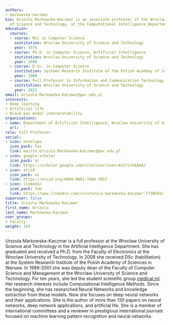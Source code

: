 ```yaml
---
authors:
- markowska-kaczmar
bio: Urszula Markowska-Kaczmar is an associate professor of the Wroclaw University
  of Science and Technology, at the Computational Intelligence Department.
education:
  courses:
  - course: MsC in Computer Science
    institution: Wroclaw University of Science and Technology
    year: 1976
  - course: Ph.D. in Computer Science, Artificial Intelligence
    institution: Wroclaw University of Science and Technology
    year: 1980
  - course: D.Sc. in Computer Science
    institution: Systems Research Institute of the Polish Academy of Sciences
    year: 2008
  - course: Full Professor in Information and Communication Technology
    institution: Wroclaw University of Science and Technology
    year: 2021
email: Urszula.Markowska-Kaczmar@pwr.edu.pl
interests:
- Deep learning
- Artificial life
- Black box model interpretability
organizations:
- name: Department of Artificial Intelligence, Wroclaw University of Science and Technology
  url: ''
role: Full Professor
social:
- icon: envelope
  icon_pack: fas
  link: mailto:Urszula.Markowska-Kaczmar@pwr.edu.pl
- icon: google-scholar
  icon_pack: ai
  link: https://scholar.google.com/citations?user=A3zYitkAAAAJ
- icon: orcid
  icon_pack: ai
  link: https://orcid.org/0000-0001-7606-3057
- icon: linkedin
  icon_pack: fab
  link: https://www.linkedin.com/in/urszula-markowska-kaczmar-7730b93/
superuser: false
title: Urszula Markowska-Kaczmar
first_name: Urszula
last_name: Markowska-Kaczmar
user_groups:
- Faculty
weight: 103
---
```

Urszula Markowska-Kaczmar is a full professor at the Wroclaw University of Science and Technology in the Artificial Intelligence Department. She has graduated and received a Ph.D. from the Faculty of Electronics at the Wroclaw University of Technology. In 2008 she received DSc (habilitation) at the System Research Institute of the Polish Academy of Sciences in Warsaw. In 1999-2001 she was deputy dean of the Faculty of Computer Science and Management at the Wroclaw University of Science and Technology. For ten years, she led the student scientific group [medical.ml](http://medical.ml/). Her research interests include Computational Intelligence Methods. Since the beginning, she has researched Neural Networks and knowledge extraction from these models. Now she focuses on deep neural networks and their applications. She is the author of more than 130 papers on neural networks, deep network applications, and artificial life. She is a member of international committees and a reviewer in prestigious international journals focused on machine learning pattern recognition and neural networks.
